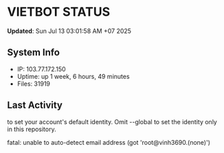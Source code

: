 # VIETBOT STATUS
**Updated**: Sun Jul 13 03:01:58 AM +07 2025

## System Info
- IP: 103.77.172.150
- Uptime: up 1 week, 6 hours, 49 minutes
- Files: 31919

## Last Activity

to set your account's default identity.
Omit --global to set the identity only in this repository.

fatal: unable to auto-detect email address (got 'root@vinh3690.(none)')
